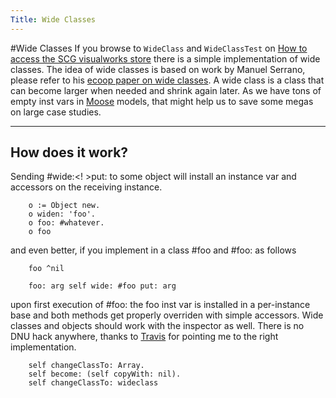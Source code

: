 ```yaml
---
Title: Wide Classes
---
```

#Wide Classes
If you browse to <code>WideClass</code> and <code>WideClassTest</code> on [How to access the SCG visualworks store](%base_url%/wiki/howtos/howtoaccessscgstore) there is a simple implementation of wide classes. The idea of wide classes is based on work by Manuel Serrano, please refer to his [ecoop paper on wide classes](http://www.iam.unibe.ch/~scg/cgi-bin/scgbib.cgi/abstract=yes?Serr99a). A wide class is a class that can become larger when needed and shrink again later. As we have tons of empty inst vars in [Moose](http://moose.unibe.ch) models, that might help us to save some megas on large case studies.


---

## How does it work?

Sending #wide:<! >put: to some object will install an instance var and accessors on the receiving instance.

```
	o := Object new.
	o widen: 'foo'.
	o foo: #whatever.
	o foo 
```

and even better, if you implement in a class #foo and #foo: as follows

```
	foo ^nil
```

```
	foo: arg self wide: #foo put: arg
```

upon first execution of #foo: the foo inst var is installed in a per-instance base and both methods get properly overriden with simple accessors. Wide classes and objects should work with the inspector as well. There is no DNU hack anywhere, thanks to [Travis](http://www.cincomsmalltalk.com/userblogs/travis/blogView) for pointing me to the right implementation.

```
	self changeClassTo: Array.
	self become: (self copyWith: nil).
	self changeClassTo: wideclass
```
